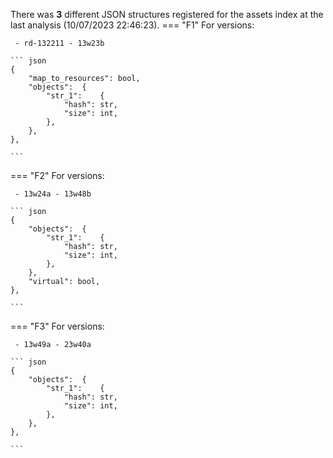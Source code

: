 There was **3** different JSON structures registered for the assets index at the last analysis (10/07/2023 22:46:23).
=== "F1"
	For versions:

	 - rd-132211 - 13w23b

	``` json
	{
		"map_to_resources": bool,
		"objects": 	{
			"str_1": 	{
				"hash": str,
				"size": int,
			},
		},
	},

	```

=== "F2"
	For versions:

	 - 13w24a - 13w48b

	``` json
	{
		"objects": 	{
			"str_1": 	{
				"hash": str,
				"size": int,
			},
		},
		"virtual": bool,
	},

	```

=== "F3"
	For versions:

	 - 13w49a - 23w40a

	``` json
	{
		"objects": 	{
			"str_1": 	{
				"hash": str,
				"size": int,
			},
		},
	},

	```

